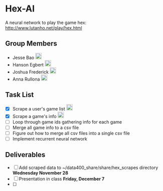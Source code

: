 # Hex-AI
A neural network to play the game hex: http://www.lutanho.net/play/hex.html

## Group Members

- Jesse Bao <img width="20" height="20" alt="jesse" src="https://avatars3.githubusercontent.com/u/15055948">
- Hanson Egbert <img width="20" height="20" alt="hanson" src="https://avatars3.githubusercontent.com/u/24231626?s=400&v=4">
- Joshua Frederick <img width="20" height="20" alt="josh" src="https://avatars2.githubusercontent.com/u/26757800?s=400&v=4">
- Anna Rullona <img width="20" height="20" alt="anna" src="https://avatars2.githubusercontent.com/u/25042420?s=400&v=4">

## Task List

- [X] Scrape a user's game list <img width="20" height="20" alt="hanson" src="https://avatars3.githubusercontent.com/u/24231626?s=400&v=4">
- [X] Scrape a game's info <img width="20" height="20" alt="hanson" src="https://avatars3.githubusercontent.com/u/24231626?s=400&v=4">
- [ ] Loop through game ids gathering info for each game
- [ ] Merge all game info to a csv file
- [ ] Figure out how to merge all csv files into a single csv file
- [ ] Implement recurrent neural network

## Deliverables

- [ ] Add scraped data to ~/data400_share/share/hex_scrapes directory **Wednesday November 28**
- [ ] Presentation in class **Friday, December 7**
- [ ] 
